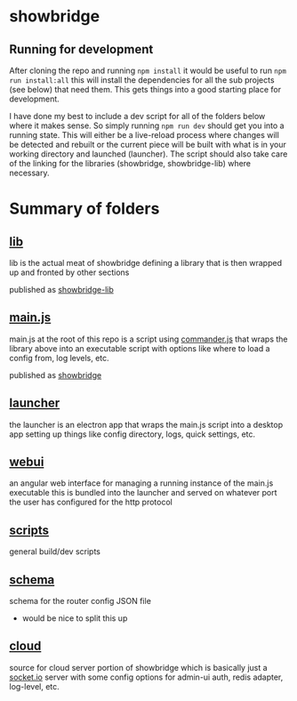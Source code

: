 # showbridge


## Running for development
After cloning the repo and running `npm install` it would be useful to run `npm run install:all` this will install the dependencies for all the sub projects (see below) that need them. This gets things into a good starting place for development.


I have done my best to include a dev script for all of the folders below where it makes sense. So simply running `npm run dev` should get you into a running state. This will either be a live-reload process where changes will be detected and rebuilt or the current piece will be built with what is in your working directory and launched (launcher). The script should also take care of the linking for the libraries (showbridge, showbridge-lib) where necessary. 

# Summary of folders
## [lib](./lib/)
lib is the actual meat of showbridge defining a library that is then wrapped up and fronted by other sections

published as [showbridge-lib](https://npmjs.com/package/showbridge-lib)

## [main.js](./main.js)
main.js at the root of this repo is a script using [commander.js](https://github.com/tj/commander.js) that wraps the library above into an executable script with options like where to load a config from, log levels, etc.

published as [showbridge](https://npmjs.com/package/showbridge)

## [launcher](./launcher/)
the launcher is an electron app that wraps the main.js script into a desktop app setting up things like config directory, logs, quick settings, etc.

## [webui](./webui/)
an angular web interface for managing a running instance of the main.js executable this is bundled into the launcher and served on whatever port the user has configured for the http protocol

## [scripts](./scripts/)
general build/dev scripts

## [schema](./schema/)
schema for the router config JSON file
- would be nice to split this up

## [cloud](./cloud/)
source for cloud server portion of showbridge which is basically just a [socket.io](https://socket.io/) server with some config options for admin-ui auth, redis adapter, log-level, etc.

